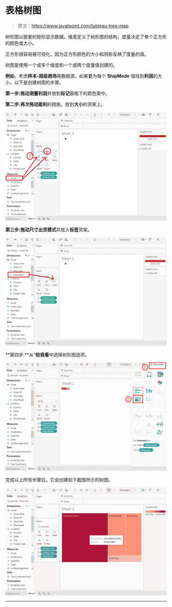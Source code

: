 # 表格树图

> 原文：<https://www.javatpoint.com/tableau-tree-map>

树形图以嵌套的矩形显示数据。维度定义了树形图的结构，度量决定了单个正方形的颜色或大小。

正方形很容易被可视化，因为正方形颜色的大小和阴影反映了度量的值。

树图是使用一个或多个维度和一个或两个度量值创建的。

**例如**，考虑**样本-超级商场**等数据源，如果要为每个 **ShipMode** 值找到**利润**的大小。以下是创建树图的步骤。

**第一步:**拖动测量**利润**并放到**标记**窗格下的颜色架中。

**第二步:**再次拖动**盈利**的措施，放到**大小**的货架上。

![Tableau Heat Map](img/a4b4102394eebd248e44cdcb7796332f.png)

**第三步:**拖动尺寸**出货模式**并放入**标签**货架。

![Tableau Heat Map](img/d15a844be5b182091810b28939dc8551.png)

**第四步:**从“**给我看**中选择树形图选项。

![Tableau Heat Map](img/3122d79e000361d1450d87779a3b796d.png)

完成以上所有步骤后，它会创建如下截图所示的树图。

![Tableau Heat Map](img/47a81df179712e136d29c72f2c48a34f.png)

* * *